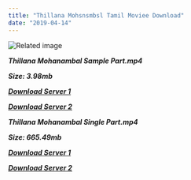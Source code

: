 ```yaml
---
title: "Thillana Mohsnsmbsl Tamil Moviee Download"
date: "2019-04-14"
---
```


![Related image](https://lh3.googleusercontent.com/Gexl9IeD9aM8tYJesE9H9UJ5Anss2Cm3Y_YicWzBud1QxVKAQUpNRPAI2WKcNZpIpsRQRIPbKsdEKxI18cw7Sj0cDkYGCmItepfm_3lSB9ECpGJnJmuGXr5zGxeJtCPLRg=s412)

**_Thillana Mohanambal Sample Part.mp4_**

**_Size: 3.98mb_**

**_[Download Server 1](http://b5.wetransfer.vip/files/{fb880f6db0ad663db529f57694c28cccd461c3d4fc624305e324329e3cbfaaa8}20Actor{fb880f6db0ad663db529f57694c28cccd461c3d4fc624305e324329e3cbfaaa8}20Hits{fb880f6db0ad663db529f57694c28cccd461c3d4fc624305e324329e3cbfaaa8}20Collection/Sivaji{fb880f6db0ad663db529f57694c28cccd461c3d4fc624305e324329e3cbfaaa8}20Movies{fb880f6db0ad663db529f57694c28cccd461c3d4fc624305e324329e3cbfaaa8}20Collections/Thillana{fb880f6db0ad663db529f57694c28cccd461c3d4fc624305e324329e3cbfaaa8}20Mohanambal{fb880f6db0ad663db529f57694c28cccd461c3d4fc624305e324329e3cbfaaa8}20(1968)/Thillana{fb880f6db0ad663db529f57694c28cccd461c3d4fc624305e324329e3cbfaaa8}20Mohanambal{fb880f6db0ad663db529f57694c28cccd461c3d4fc624305e324329e3cbfaaa8}20{fb880f6db0ad663db529f57694c28cccd461c3d4fc624305e324329e3cbfaaa8}20Sample{fb880f6db0ad663db529f57694c28cccd461c3d4fc624305e324329e3cbfaaa8}20HD.mp4)_**

**_[Download Server 2](http://b5.wetransfer.vip/files/{fb880f6db0ad663db529f57694c28cccd461c3d4fc624305e324329e3cbfaaa8}20Actor{fb880f6db0ad663db529f57694c28cccd461c3d4fc624305e324329e3cbfaaa8}20Hits{fb880f6db0ad663db529f57694c28cccd461c3d4fc624305e324329e3cbfaaa8}20Collection/Sivaji{fb880f6db0ad663db529f57694c28cccd461c3d4fc624305e324329e3cbfaaa8}20Movies{fb880f6db0ad663db529f57694c28cccd461c3d4fc624305e324329e3cbfaaa8}20Collections/Thillana{fb880f6db0ad663db529f57694c28cccd461c3d4fc624305e324329e3cbfaaa8}20Mohanambal{fb880f6db0ad663db529f57694c28cccd461c3d4fc624305e324329e3cbfaaa8}20(1968)/Thillana{fb880f6db0ad663db529f57694c28cccd461c3d4fc624305e324329e3cbfaaa8}20Mohanambal{fb880f6db0ad663db529f57694c28cccd461c3d4fc624305e324329e3cbfaaa8}20{fb880f6db0ad663db529f57694c28cccd461c3d4fc624305e324329e3cbfaaa8}20Sample{fb880f6db0ad663db529f57694c28cccd461c3d4fc624305e324329e3cbfaaa8}20HD.mp4)_**

**_Thillana Mohanambal Single Part.mp4_**

**_Size: 665.49mb_**

**_[Download Server 1](http://b5.wetransfer.vip/files/{fb880f6db0ad663db529f57694c28cccd461c3d4fc624305e324329e3cbfaaa8}20Actor{fb880f6db0ad663db529f57694c28cccd461c3d4fc624305e324329e3cbfaaa8}20Hits{fb880f6db0ad663db529f57694c28cccd461c3d4fc624305e324329e3cbfaaa8}20Collection/Sivaji{fb880f6db0ad663db529f57694c28cccd461c3d4fc624305e324329e3cbfaaa8}20Movies{fb880f6db0ad663db529f57694c28cccd461c3d4fc624305e324329e3cbfaaa8}20Collections/Thillana{fb880f6db0ad663db529f57694c28cccd461c3d4fc624305e324329e3cbfaaa8}20Mohanambal{fb880f6db0ad663db529f57694c28cccd461c3d4fc624305e324329e3cbfaaa8}20(1968)/Thillana{fb880f6db0ad663db529f57694c28cccd461c3d4fc624305e324329e3cbfaaa8}20Mohanambal{fb880f6db0ad663db529f57694c28cccd461c3d4fc624305e324329e3cbfaaa8}20{fb880f6db0ad663db529f57694c28cccd461c3d4fc624305e324329e3cbfaaa8}20Single{fb880f6db0ad663db529f57694c28cccd461c3d4fc624305e324329e3cbfaaa8}20Part{fb880f6db0ad663db529f57694c28cccd461c3d4fc624305e324329e3cbfaaa8}20HD.mp4)_**

**_[Download Server 2](http://b5.wetransfer.vip/files/{fb880f6db0ad663db529f57694c28cccd461c3d4fc624305e324329e3cbfaaa8}20Actor{fb880f6db0ad663db529f57694c28cccd461c3d4fc624305e324329e3cbfaaa8}20Hits{fb880f6db0ad663db529f57694c28cccd461c3d4fc624305e324329e3cbfaaa8}20Collection/Sivaji{fb880f6db0ad663db529f57694c28cccd461c3d4fc624305e324329e3cbfaaa8}20Movies{fb880f6db0ad663db529f57694c28cccd461c3d4fc624305e324329e3cbfaaa8}20Collections/Thillana{fb880f6db0ad663db529f57694c28cccd461c3d4fc624305e324329e3cbfaaa8}20Mohanambal{fb880f6db0ad663db529f57694c28cccd461c3d4fc624305e324329e3cbfaaa8}20(1968)/Thillana{fb880f6db0ad663db529f57694c28cccd461c3d4fc624305e324329e3cbfaaa8}20Mohanambal{fb880f6db0ad663db529f57694c28cccd461c3d4fc624305e324329e3cbfaaa8}20{fb880f6db0ad663db529f57694c28cccd461c3d4fc624305e324329e3cbfaaa8}20Single{fb880f6db0ad663db529f57694c28cccd461c3d4fc624305e324329e3cbfaaa8}20Part{fb880f6db0ad663db529f57694c28cccd461c3d4fc624305e324329e3cbfaaa8}20HD.mp4)_**
